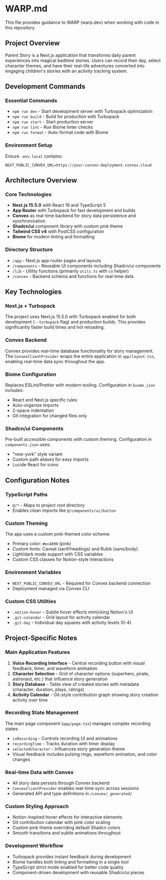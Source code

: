# WARP.md

This file provides guidance to WARP (warp.dev) when working with code in this repository.

## Project Overview

Parent Story is a Next.js application that transforms daily parent experiences into magical bedtime stories. Users can record their day, select character themes, and have their real-life adventures converted into engaging children's stories with an activity tracking system.

## Development Commands

### Essential Commands
- `npm run dev` - Start development server with Turbopack optimization
- `npm run build` - Build for production with Turbopack
- `npm run start` - Start production server
- `npm run lint` - Run Biome linter checks
- `npm run format` - Auto-format code with Biome

### Environment Setup
Ensure `.env.local` contains:
```
NEXT_PUBLIC_CONVEX_URL=https://your-convex-deployment.convex.cloud
```

## Architecture Overview

### Core Technologies
- **Next.js 15.5.0** with React 19 and TypeScript 5
- **App Router** with Turbopack for fast development and builds
- **Convex** as real-time backend for story data persistence and synchronization
- **Shadcn/ui** component library with custom pink theme
- **Tailwind CSS v4** with PostCSS configuration
- **Biome** for modern linting and formatting

### Directory Structure
- `/app` - Next.js app router pages and layouts
- `/components` - Reusable UI components including Shadcn/ui components
- `/lib` - Utility functions (primarily `utils.ts` with `cn` helper)
- `/convex` - Backend schema and functions for real-time data

## Key Technologies

### Next.js + Turbopack
The project uses Next.js 15.5.0 with Turbopack enabled for both development (`--turbopack` flag) and production builds. This provides significantly faster build times and hot reloading.

### Convex Backend
Convex provides real-time database functionality for story management. The `ConvexClientProvider` wraps the entire application in `app/layout.tsx`, enabling real-time data sync throughout the app.

### Biome Configuration
Replaces ESLint/Prettier with modern tooling. Configuration in `biome.json` includes:
- React and Next.js specific rules
- Auto-organize imports
- 2-space indentation
- Git integration for changed files only

### Shadcn/ui Components
Pre-built accessible components with custom theming. Configuration in `components.json` uses:
- "new-york" style variant
- Custom path aliases for easy imports
- Lucide React for icons

## Configuration Notes

### TypeScript Paths
- `@/*` - Maps to project root directory
- Enables clean imports like `@/components/ui/button`

### Custom Theming
The app uses a custom pink-themed color scheme:
- Primary color: `#ec4899` (pink)
- Custom fonts: Caveat (serif/headings) and Rubik (sans/body)
- Light/dark mode support with CSS variables
- Custom CSS classes for Notion-style interactions

### Environment Variables
- `NEXT_PUBLIC_CONVEX_URL` - Required for Convex backend connection
- Deployment managed via Convex CLI

### Custom CSS Utilities
- `.notion-hover` - Subtle hover effects mimicking Notion's UI
- `.git-calendar` - Grid layout for activity calendar
- `.git-day` - Individual day squares with activity levels (0-4)

## Project-Specific Notes

### Main Application Features
1. **Voice Recording Interface** - Central recording button with visual feedback, timer, and waveform animation
2. **Character Selection** - Grid of character options (superhero, pirate, astronaut, etc.) that influence story generation
3. **Story Database** - Table view of created stories with metadata (character, duration, plays, ratings)
4. **Activity Calendar** - Git-style contribution graph showing story creation activity over time

### Recording State Management
The main page component (`app/page.tsx`) manages complex recording states:
- `isRecording` - Controls recording UI and animations
- `recordingTime` - Tracks duration with timer display
- `selectedCharacter` - Influences story generation theme
- Visual feedback includes pulsing rings, waveform animation, and color changes

### Real-time Data with Convex
- All story data persists through Convex backend
- `ConvexClientProvider` enables real-time sync across sessions
- Generated API and type definitions in `/convex/_generated/`

### Custom Styling Approach
- Notion-inspired hover effects for interactive elements
- Git contribution calendar with pink color scaling
- Custom pink theme overriding default Shadcn colors
- Smooth transitions and subtle animations throughout

### Development Workflow
- Turbopack provides instant feedback during development
- Biome handles both linting and formatting in a single tool
- TypeScript strict mode enabled for better code quality
- Component-driven development with reusable Shadcn/ui pieces
